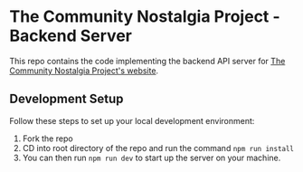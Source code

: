 <!--- Testing out code owners approval protection for master branch --->
# The Community Nostalgia Project - Backend Server
This repo contains the code implementing the backend API server for [The Community Nostalgia Project's website](https://www.thecommunitynostalgiaproject.com/).

## Development Setup
Follow these steps to set up your local development environment:
1. Fork the repo
2. CD into root directory of the repo and run the command ```npm run install```
3. You can then run ```npm run dev``` to start up the server on your machine.
